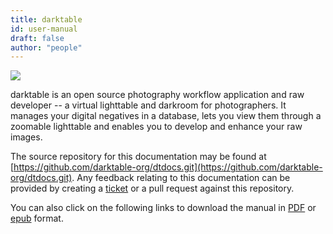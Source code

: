 ```yaml
---
title: darktable
id: user-manual
draft: false
author: "people"
---
```


<span class="webonly">![](./darktable-logo.png#w50)</span>

darktable is an open source photography workflow application and raw developer -- a virtual lighttable and darkroom for photographers. It manages your digital negatives in a database, lets you view them through a zoomable lighttable and enables you to develop and enhance your raw images.

The source repository for this documentation may be found at [https://github.com/darktable-org/dtdocs.git](https://github.com/darktable-org/dtdocs.git). Any feedback relating to this documentation can be provided by creating a [ticket](https://github.com/darktable-org/dtdocs/issues/new) or a pull request against this repository.

<span class="webonly">You can also click on the following links to download the manual in [PDF](darktable_user_manual.pdf) or [epub](darktable_user_manual.epub) format.</span>

